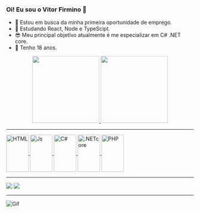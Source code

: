 ### Oi! Eu sou o Vitor Firmino   👋


- 🔭 Estou em busca da minha primeira oportunidade de emprego.
- 🌱 Estudando React, Node e TypeScipt.
- 😎 Meu principal objetivo atualmente é me especializar em C# .NET core.
- 🎉 Tenho 18 anos.

<div align="center">
  <a href="https://github.com/vitorfirminno">
  <img height="180em" src="https://github-readme-stats.vercel.app/api?username=vitorfirminno&show_icons=false&theme=dark&include_all_commits=true&count_private=true"/>
  <img height="180em" src="https://github-readme-stats.vercel.app/api/top-langs/?username=vitorfirminno&layout=compact&langs_count=7&theme=dark"/>
</div>
<hr>
<div>
 <link rel="stylesheet" href="https://cdn.jsdelivr.net/gh/devicons/devicon@v2.15.1/devicon.min.css">
 <img align="center" alt="HTML" height="100" width="60" src="https://cdn.jsdelivr.net/gh/devicons/devicon/icons/html5/html5-original.svg" />
 <img align="center" alt="Js" height="100" width="60" src="https://cdn.jsdelivr.net/gh/devicons/devicon/icons/javascript/javascript-original.svg" />
 <img align="center" alt="C#" height="100" width="60" src="https://cdn.jsdelivr.net/gh/devicons/devicon/icons/csharp/csharp-original.svg" />
 <img align="center" alt=".NETcore" height="100" width="60"src="https://cdn.jsdelivr.net/gh/devicons/devicon/icons/dotnetcore/dotnetcore-original.svg" />
 <img align="center" alt="PHP" height="100" width="60"src="https://cdn.jsdelivr.net/gh/devicons/devicon/icons/php/php-original.svg" />
 </div>
 <hr>
 <div>
 <a href = "mailto:vitorfds18@gmail.com"><img src="https://img.shields.io/badge/-Gmail-%23333?style=for-the-badge&logo=gmail&logoColor=white" target="_blank"></a>
 <a href="https://www.linkedin.com/in/vitor-firmino-de-souza-730217174/" target="_blank"><img src="https://img.shields.io/badge/-LinkedIn-%230077B5?style=for-the-badge&logo=linkedin&logoColor=white" target="_blank"></a> 
 </div>
 <hr> 
 <!--gif-->
 <div>
 <img align="center" alt="Gif" src="https://programathor.com.br/blog/wp-content/uploads/2018/05/fast-typing.gif">
 </div>

